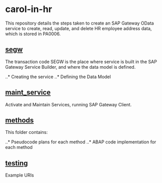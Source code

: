 # carol-in-hr

This repository details the steps taken to create an SAP Gateway OData service to create, read, update, and delete HR employee address data, which is stored in PA0006. 

## [segw][1]

The transaction code SEGW is the place where service is built in the SAP Gateway Service Builder, and where the data model is defined.

..* Creating the service
..* Defining the Data Model

## [maint_service][2]

Activate and Maintain Services, running SAP Gateway Client.

## [methods][3]

This folder contains:

..* Pseudocode plans for each method
..* ABAP code implementation for each method


## [testing][4]

Example URIs

[1]: https://github.com/kubrickzirconia/carol-in-hr/tree/master/segw
[2]: https://github.com/kubrickzirconia/carol-in-hr/tree/master/maint_service
[3]: https://github.com/kubrickzirconia/carol-in-hr/tree/master/methods
[4]: https://github.com/kubrickzirconia/carol-in-hr/tree/master/testing
